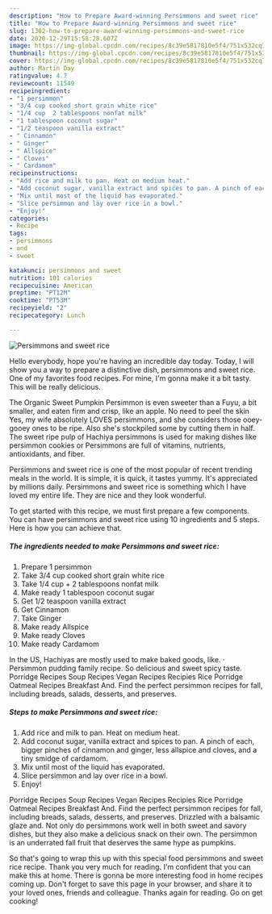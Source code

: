 ```yaml
---
description: "How to Prepare Award-winning Persimmons and sweet rice"
title: "How to Prepare Award-winning Persimmons and sweet rice"
slug: 1302-how-to-prepare-award-winning-persimmons-and-sweet-rice
date: 2020-12-29T15:58:28.607Z
image: https://img-global.cpcdn.com/recipes/8c39e5817810e5f4/751x532cq70/persimmons-and-sweet-rice-recipe-main-photo.jpg
thumbnail: https://img-global.cpcdn.com/recipes/8c39e5817810e5f4/751x532cq70/persimmons-and-sweet-rice-recipe-main-photo.jpg
cover: https://img-global.cpcdn.com/recipes/8c39e5817810e5f4/751x532cq70/persimmons-and-sweet-rice-recipe-main-photo.jpg
author: Martin Day
ratingvalue: 4.7
reviewcount: 11549
recipeingredient:
- "1 persimmon"
- "3/4 cup cooked short grain white rice"
- "1/4 cup  2 tablespoons nonfat milk"
- "1 tablespoon coconut sugar"
- "1/2 teaspoon vanilla extract"
- " Cinnamon"
- " Ginger"
- " Allspice"
- " Cloves"
- " Cardamom"
recipeinstructions:
- "Add rice and milk to pan. Heat on medium heat."
- "Add coconut sugar, vanilla extract and spices to pan. A pinch of each, bigger pinches of cinnamon and ginger, less allspice and cloves, and a tiny smidge of cardamom."
- "Mix until most of the liquid has evaporated."
- "Slice persimmon and lay over rice in a bowl."
- "Enjoy!"
categories:
- Recipe
tags:
- persimmons
- and
- sweet

katakunci: persimmons and sweet 
nutrition: 101 calories
recipecuisine: American
preptime: "PT12M"
cooktime: "PT53M"
recipeyield: "2"
recipecategory: Lunch

---
```



![Persimmons and sweet rice](https://img-global.cpcdn.com/recipes/8c39e5817810e5f4/751x532cq70/persimmons-and-sweet-rice-recipe-main-photo.jpg)

Hello everybody, hope you're having an incredible day today. Today, I will show you a way to prepare a distinctive dish, persimmons and sweet rice. One of my favorites food recipes. For mine, I'm gonna make it a bit tasty. This will be really delicious.

The Organic Sweet Pumpkin Persimmon is even sweeter than a Fuyu, a bit smaller, and eaten firm and crisp, like an apple. No need to peel the skin Yes, my wife absolutely LOVES persimmons, and she considers those ooey-gooey ones to be ripe. Also she&#39;s stockpiled some by cutting them in half. The sweet ripe pulp of Hachiya persimmons is used for making dishes like persimmon cookies or Persimmons are full of vitamins, nutrients, antioxidants, and fiber.

Persimmons and sweet rice is one of the most popular of recent trending meals in the world. It is simple, it is quick, it tastes yummy. It's appreciated by millions daily. Persimmons and sweet rice is something which I have loved my entire life. They are nice and they look wonderful.


To get started with this recipe, we must first prepare a few components. You can have persimmons and sweet rice using 10 ingredients and 5 steps. Here is how you can achieve that.

<!--inarticleads1-->

##### The ingredients needed to make Persimmons and sweet rice:

1. Prepare 1 persimmon
1. Take 3/4 cup cooked short grain white rice
1. Take 1/4 cup + 2 tablespoons nonfat milk
1. Make ready 1 tablespoon coconut sugar
1. Get 1/2 teaspoon vanilla extract
1. Get  Cinnamon
1. Take  Ginger
1. Make ready  Allspice
1. Make ready  Cloves
1. Make ready  Cardamom


In the US, Hachiyas are mostly used to make baked goods, like. · Persimmon pudding family recipe. So delicious and sweet spicy taste. Porridge Recipes Soup Recipes Vegan Recipes Recipies Rice Porridge Oatmeal Recipes Breakfast And. Find the perfect persimmon recipes for fall, including breads, salads, desserts, and preserves. 

<!--inarticleads2-->

##### Steps to make Persimmons and sweet rice:

1. Add rice and milk to pan. Heat on medium heat.
1. Add coconut sugar, vanilla extract and spices to pan. A pinch of each, bigger pinches of cinnamon and ginger, less allspice and cloves, and a tiny smidge of cardamom.
1. Mix until most of the liquid has evaporated.
1. Slice persimmon and lay over rice in a bowl.
1. Enjoy!


Porridge Recipes Soup Recipes Vegan Recipes Recipies Rice Porridge Oatmeal Recipes Breakfast And. Find the perfect persimmon recipes for fall, including breads, salads, desserts, and preserves. Drizzled with a balsamic glaze and. Not only do persimmons work well in both sweet and savory dishes, but they also make a delicious snack on their own. The persimmon is an underrated fall fruit that deserves the same hype as pumpkins. 

So that's going to wrap this up with this special food persimmons and sweet rice recipe. Thank you very much for reading. I'm confident that you can make this at home. There is gonna be more interesting food in home recipes coming up. Don't forget to save this page in your browser, and share it to your loved ones, friends and colleague. Thanks again for reading. Go on get cooking!
